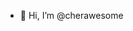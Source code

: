 - 👋 Hi, I’m @cherawesome

<!---
cherawesome/cherawesome is a ✨ special ✨ repository because its `README.md` (this file) appears on your GitHub profile.
You can click the Preview link to take a look at your changes.
--->
